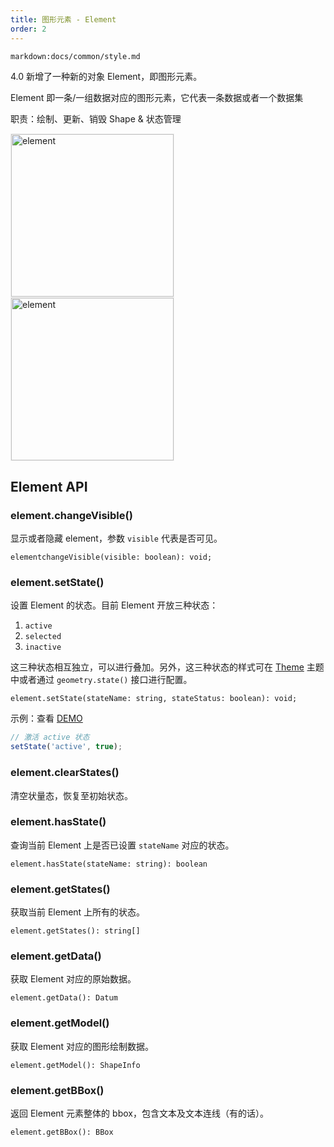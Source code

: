 ```yaml
---
title: 图形元素 - Element
order: 2
---
```


`markdown:docs/common/style.md`

4.0 新增了一种新的对象 Element，即图形元素。

Element 即一条/一组数据对应的图形元素，它代表一条数据或者一个数据集

职责：绘制、更新、销毁 Shape & 状态管理

<img src="https://gw.alipayobjects.com/zos/antfincdn/hT2K%24T1lnH/element-intro-1.png" style="height:260px;border:1px solid #efefef;" alt="element" >
<img src="https://gw.alipayobjects.com/zos/antfincdn/Dtxo%26Fd6fm/element-intro-2.png" style="height:260px;border:1px solid #efefef;" alt="element" >

## Element API

### element.changeVisible()

显示或者隐藏 element，参数 `visible` 代表是否可见。

```sign
elementchangeVisible(visible: boolean): void;
```

### element.setState()

设置 Element 的状态。目前 Element 开放三种状态：

1. `active`
2. `selected`
3. `inactive`

这三种状态相互独立，可以进行叠加。另外，这三种状态的样式可在 [Theme](/zh/docs/api/general/theme) 主题中或者通过 `geometry.state()` 接口进行配置。

```sign
element.setState(stateName: string, stateStatus: boolean): void;
```

示例：查看 [DEMO](/zh/examples/interaction/element#pie-selected)

```ts
// 激活 active 状态
setState('active', true);
```

### element.clearStates()

清空状量态，恢复至初始状态。

### element.hasState()

查询当前 Element 上是否已设置 `stateName` 对应的状态。

```sign
element.hasState(stateName: string): boolean
```

### element.getStates()

获取当前 Element 上所有的状态。

```sign
element.getStates(): string[]
```

### element.getData()

获取 Element 对应的原始数据。

```sign
element.getData(): Datum
```

### element.getModel()

获取 Element 对应的图形绘制数据。

```sign
element.getModel(): ShapeInfo
```

### element.getBBox()

返回 Element 元素整体的 bbox，包含文本及文本连线（有的话）。

```sign
element.getBBox(): BBox
```
